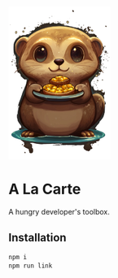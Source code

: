 <img src="./assets/logo.png" width="200" alt="A La Carte Logo">

# A La Carte

A hungry developer's toolbox.

## Installation

```bash
npm i
npm run link
```
